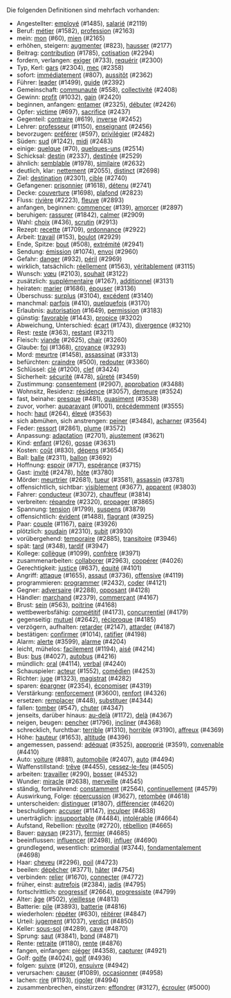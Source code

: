 Die folgenden Definitionen sind mehrfach vorhanden:

* Angestellter: [employé](cards/1485_employé.yml) (#1485), [salarié](cards/2119_salarié.yml) (#2119)
* Beruf: [métier](cards/1582_métier.yml) (#1582), [profession](cards/2163_profession.yml) (#2163)
* mein: [mon](cards/0060_mon.yml) (#60), [mien](cards/2165_mien.yml) (#2165)
* erhöhen, steigern: [augmenter](cards/0823_augmenter.yml) (#823), [hausser](cards/2177_hausser.yml) (#2177)
* Beitrag: [contribution](cards/1785_contribution.yml) (#1785), [cotisation](cards/2294_cotisation.yml) (#2294)
* fordern, verlangen: [exiger](cards/0733_exiger.yml) (#733), [requérir](cards/2300_requérir.yml) (#2300)
* Typ, Kerl: [gars](cards/2304_gars.yml) (#2304), [mec](cards/2358_mec.yml) (#2358)
* sofort: [immédiatement](cards/0807_immédiatement.yml) (#807), [aussitôt](cards/2362_aussitôt.yml) (#2362)
* Führer: [leader](cards/1499_leader.yml) (#1499), [guide](cards/2392_guide.yml) (#2392)
* Gemeinschaft: [communauté](cards/0558_communauté.yml) (#558), [collectivité](cards/2408_collectivité.yml) (#2408)
* Gewinn: [profit](cards/1032_profit.yml) (#1032), [gain](cards/2420_gain.yml) (#2420)
* beginnen, anfangen: [entamer](cards/2325_entamer.yml) (#2325), [débuter](cards/2426_débuter.yml) (#2426)
* Opfer: [victime](cards/0697_victime.yml) (#697), [sacrifice](cards/2437_sacrifice.yml) (#2437)
* Gegenteil: [contraire](cards/0619_contraire.yml) (#619), [inverse](cards/2452_inverse.yml) (#2452)
* Lehrer: [professeur](cards/1150_professeur.yml) (#1150), [enseignant](cards/2456_enseignant.yml) (#2456)
* bevorzugen: [préférer](cards/0597_préférer.yml) (#597), [privilégier](cards/2482_privilégier.yml) (#2482)
* Süden: [sud](cards/1242_sud.yml) (#1242), [midi](cards/2483_midi.yml) (#2483)
* einige: [quelque](cards/0070_quelque.yml) (#70), [quelques-uns](cards/2514_quelques-uns.yml) (#2514)
* Schicksal: [destin](cards/2337_destin.yml) (#2337), [destinée](cards/2529_destinée.yml) (#2529)
* ähnlich: [semblable](cards/1978_semblable.yml) (#1978), [similaire](cards/2632_similaire.yml) (#2632)
* deutlich, klar: [nettement](cards/2055_nettement.yml) (#2055), [distinct](cards/2698_distinct.yml) (#2698)
* Ziel: [destination](cards/2301_destination.yml) (#2301), [cible](cards/2740_cible.yml) (#2740)
* Gefangener: [prisonnier](cards/1618_prisonnier.yml) (#1618), [détenu](cards/2741_détenu.yml) (#2741)
* Decke: [couverture](cards/1698_couverture.yml) (#1698), [plafond](cards/2823_plafond.yml) (#2823)
* Fluss: [rivière](cards/2223_rivière.yml) (#2223), [fleuve](cards/2893_fleuve.yml) (#2893)
* anfangen, beginnen: [commencer](cards/0139_commencer.yml) (#139), [amorcer](cards/2897_amorcer.yml) (#2897)
* beruhigen: [rassurer](cards/1842_rassurer.yml) (#1842), [calmer](cards/2909_calmer.yml) (#2909)
* Wahl: [choix](cards/0436_choix.yml) (#436), [scrutin](cards/2913_scrutin.yml) (#2913)
* Rezept: [recette](cards/1709_recette.yml) (#1709), [ordonnance](cards/2922_ordonnance.yml) (#2922)
* Arbeit: [travail](cards/0153_travail.yml) (#153), [boulot](cards/2929_boulot.yml) (#2929)
* Ende, Spitze: [bout](cards/0508_bout.yml) (#508), [extrémité](cards/2941_extrémité.yml) (#2941)
* Sendung: [émission](cards/1074_émission.yml) (#1074), [envoi](cards/2960_envoi.yml) (#2960)
* Gefahr: [danger](cards/0932_danger.yml) (#932), [péril](cards/2969_péril.yml) (#2969)
* wirklich, tatsächlich: [réellement](cards/1563_réellement.yml) (#1563), [véritablement](cards/3115_véritablement.yml) (#3115)
* Wunsch: [vœu](cards/2103_vœu.yml) (#2103), [souhait](cards/3122_souhait.yml) (#3122)
* zusätzlich: [supplémentaire](cards/1267_supplémentaire.yml) (#1267), [additionnel](cards/3131_additionnel.yml) (#3131)
* heiraten: [marier](cards/1686_marier.yml) (#1686), [épouser](cards/3136_épouser.yml) (#3136)
* Überschuss: [surplus](cards/3104_surplus.yml) (#3104), [excédent](cards/3140_excédent.yml) (#3140)
* manchmal: [parfois](cards/0410_parfois.yml) (#410), [quelquefois](cards/3170_quelquefois.yml) (#3170)
* Erlaubnis: [autorisation](cards/1649_autorisation.yml) (#1649), [permission](cards/3183_permission.yml) (#3183)
* günstig: [favorable](cards/1443_favorable.yml) (#1443), [propice](cards/3202_propice.yml) (#3202)
* Abweichung, Unterschied: [écart](cards/1743_écart.yml) (#1743), [divergence](cards/3210_divergence.yml) (#3210)
* Rest: [reste](cards/0363_reste.yml) (#363), [restant](cards/3211_restant.yml) (#3211)
* Fleisch: [viande](cards/2625_viande.yml) (#2625), [chair](cards/3260_chair.yml) (#3260)
* Glaube: [foi](cards/1368_foi.yml) (#1368), [croyance](cards/3293_croyance.yml) (#3293)
* Mord: [meurtre](cards/1458_meurtre.yml) (#1458), [assassinat](cards/3313_assassinat.yml) (#3313)
* befürchten: [craindre](cards/0500_craindre.yml) (#500), [redouter](cards/3360_redouter.yml) (#3360)
* Schlüssel: [clé](cards/1200_clé.yml) (#1200), [clef](cards/3424_clef.yml) (#3424)
* Sicherheit: [sécurité](cards/0478_sécurité.yml) (#478), [sûreté](cards/3459_sûreté.yml) (#3459)
* Zustimmung: [consentement](cards/2907_consentement.yml) (#2907), [approbation](cards/3488_approbation.yml) (#3488)
* Wohnsitz, Residenz: [résidence](cards/3057_résidence.yml) (#3057), [demeure](cards/3524_demeure.yml) (#3524)
* fast, beinahe: [presque](cards/0481_presque.yml) (#481), [quasiment](cards/3538_quasiment.yml) (#3538)
* zuvor, vorher: [auparavant](cards/1001_auparavant.yml) (#1001), [précédemment](cards/3555_précédemment.yml) (#3555)
* hoch: [haut](cards/0264_haut.yml) (#264), [élevé](cards/3563_élevé.yml) (#3563)
* sich abmühen, sich anstrengen: [peiner](cards/3484_peiner.yml) (#3484), [acharner](cards/3564_acharner.yml) (#3564)
* Feder: [ressort](cards/2861_ressort.yml) (#2861), [plume](cards/3572_plume.yml) (#3572)
* Anpassung: [adaptation](cards/2701_adaptation.yml) (#2701), [ajustement](cards/3621_ajustement.yml) (#3621)
* Kind: [enfant](cards/0126_enfant.yml) (#126), [gosse](cards/3631_gosse.yml) (#3631)
* Kosten: [coût](cards/0830_coût.yml) (#830), [dépens](cards/3654_dépens.yml) (#3654)
* Ball: [balle](cards/2311_balle.yml) (#2311), [ballon](cards/3692_ballon.yml) (#3692)
* Hoffnung: [espoir](cards/0717_espoir.yml) (#717), [espérance](cards/3715_espérance.yml) (#3715)
* Gast: [invité](cards/2478_invité.yml) (#2478), [hôte](cards/3780_hôte.yml) (#3780)
* Mörder: [meurtrier](cards/2681_meurtrier.yml) (#2681), [tueur](cards/3581_tueur.yml) (#3581), [assassin](cards/3781_assassin.yml) (#3781)
* offensichtlich, sichtbar: [visiblement](cards/3677_visiblement.yml) (#3677), [apparent](cards/3803_apparent.yml) (#3803)
* Fahrer: [conducteur](cards/3072_conducteur.yml) (#3072), [chauffeur](cards/3814_chauffeur.yml) (#3814)
* verbreiten: [répandre](cards/2320_répandre.yml) (#2320), [propager](cards/3865_propager.yml) (#3865)
* Spannung: [tension](cards/1799_tension.yml) (#1799), [suspens](cards/3879_suspens.yml) (#3879)
* offensichtlich: [évident](cards/1488_évident.yml) (#1488), [flagrant](cards/3925_flagrant.yml) (#3925)
* Paar: [couple](cards/1167_couple.yml) (#1167), [paire](cards/3926_paire.yml) (#3926)
* plötzlich: [soudain](cards/2310_soudain.yml) (#2310), [subit](cards/3930_subit.yml) (#3930)
* vorübergehend: [temporaire](cards/2885_temporaire.yml) (#2885), [transitoire](cards/3946_transitoire.yml) (#3946)
* spät: [tard](cards/0348_tard.yml) (#348), [tardif](cards/3947_tardif.yml) (#3947)
* Kollege: [collègue](cards/1099_collègue.yml) (#1099), [confrère](cards/3971_confrère.yml) (#3971)
* zusammenarbeiten: [collaborer](cards/2963_collaborer.yml) (#2963), [coopérer](cards/4026_coopérer.yml) (#4026)
* Gerechtigkeit: [justice](cards/0637_justice.yml) (#637), [équité](cards/4101_équité.yml) (#4101)
* Angriff: [attaque](cards/1655_attaque.yml) (#1655), [assaut](cards/3736_assaut.yml) (#3736), [offensive](cards/4119_offensive.yml) (#4119)
* programmieren: [programmer](cards/2432_programmer.yml) (#2432), [coder](cards/4121_coder.yml) (#4121)
* Gegner: [adversaire](cards/2288_adversaire.yml) (#2288), [opposant](cards/4128_opposant.yml) (#4128)
* Händler: [marchand](cards/2379_marchand.yml) (#2379), [commerçant](cards/4167_commerçant.yml) (#4167)
* Brust: [sein](cards/0563_sein.yml) (#563), [poitrine](cards/4168_poitrine.yml) (#4168)
* wettbewerbsfähig: [compétitif](cards/4173_compétitif.yml) (#4173), [concurrentiel](cards/4179_concurrentiel.yml) (#4179)
* gegenseitig: [mutuel](cards/2642_mutuel.yml) (#2642), [réciproque](cards/4185_réciproque.yml) (#4185)
* verzögern, aufhalten: [retarder](cards/2147_retarder.yml) (#2147), [attarder](cards/4187_attarder.yml) (#4187)
* bestätigen: [confirmer](cards/1014_confirmer.yml) (#1014), [ratifier](cards/4198_ratifier.yml) (#4198)
* Alarm: [alerte](cards/3599_alerte.yml) (#3599), [alarme](cards/4204_alarme.yml) (#4204)
* leicht, mühelos: [facilement](cards/1194_facilement.yml) (#1194), [aisé](cards/4214_aisé.yml) (#4214)
* Bus: [bus](cards/4027_bus.yml) (#4027), [autobus](cards/4216_autobus.yml) (#4216)
* mündlich: [oral](cards/4114_oral.yml) (#4114), [verbal](cards/4240_verbal.yml) (#4240)
* Schauspieler: [acteur](cards/1552_acteur.yml) (#1552), [comédien](cards/4253_comédien.yml) (#4253)
* Richter: [juge](cards/1323_juge.yml) (#1323), [magistrat](cards/4282_magistrat.yml) (#4282)
* sparen: [épargner](cards/2354_épargner.yml) (#2354), [économiser](cards/4319_économiser.yml) (#4319)
* Verstärkung: [renforcement](cards/3600_renforcement.yml) (#3600), [renfort](cards/4326_renfort.yml) (#4326)
* ersetzen: [remplacer](cards/0448_remplacer.yml) (#448), [substituer](cards/4344_substituer.yml) (#4344)
* fallen: [tomber](cards/0547_tomber.yml) (#547), [chuter](cards/4347_chuter.yml) (#4347)
* jenseits, darüber hinaus: [au-delà](cards/1172_au-delà.yml) (#1172), [delà](cards/4367_delà.yml) (#4367)
* neigen, beugen: [pencher](cards/1796_pencher.yml) (#1796), [incliner](cards/4368_incliner.yml) (#4368)
* schrecklich, furchtbar: [terrible](cards/1310_terrible.yml) (#1310), [horrible](cards/3190_horrible.yml) (#3190), [affreux](cards/4369_affreux.yml) (#4369)
* Höhe: [hauteur](cards/1653_hauteur.yml) (#1653), [altitude](cards/4396_altitude.yml) (#4396)
* angemessen, passend: [adéquat](cards/3525_adéquat.yml) (#3525), [approprié](cards/3591_approprié.yml) (#3591), [convenable](cards/4410_convenable.yml) (#4410)
* Auto: [voiture](cards/0881_voiture.yml) (#881), [automobile](cards/2407_automobile.yml) (#2407), [auto](cards/4494_auto.yml) (#4494)
* Waffenstillstand: [trêve](cards/4455_trêve.yml) (#4455), [cessez-le-feu](cards/4505_cessez-le-feu.yml) (#4505)
* arbeiten: [travailler](cards/0290_travailler.yml) (#290), [bosser](cards/4532_bosser.yml) (#4532)
* Wunder: [miracle](cards/2638_miracle.yml) (#2638), [merveille](cards/4545_merveille.yml) (#4545)
* ständig, fortwährend: [constamment](cards/2564_constamment.yml) (#2564), [continuellement](cards/4579_continuellement.yml) (#4579)
* Auswirkung, Folge: [répercussion](cards/3627_répercussion.yml) (#3627), [retombée](cards/4618_retombée.yml) (#4618)
* unterscheiden: [distinguer](cards/1807_distinguer.yml) (#1807), [différencier](cards/4620_différencier.yml) (#4620)
* beschuldigen: [accuser](cards/1147_accuser.yml) (#1147), [inculper](cards/4638_inculper.yml) (#4638)
* unerträglich: [insupportable](cards/4484_insupportable.yml) (#4484), [intolérable](cards/4664_intolérable.yml) (#4664)
* Aufstand, Rebellion: [révolte](cards/2720_révolte.yml) (#2720), [rébellion](cards/4665_rébellion.yml) (#4665)
* Bauer: [paysan](cards/2317_paysan.yml) (#2317), [fermier](cards/4685_fermier.yml) (#4685)
* beeinflussen: [influencer](cards/2498_influencer.yml) (#2498), [influer](cards/4690_influer.yml) (#4690)
* grundlegend, wesentlich: [primordial](cards/3744_primordial.yml) (#3744), [fondamentalement](cards/4698_fondamentalement.yml) (#4698)
* Haar: [cheveu](cards/2296_cheveu.yml) (#2296), [poil](cards/4723_poil.yml) (#4723)
* beeilen: [dépêcher](cards/3771_dépêcher.yml) (#3771), [hâter](cards/4754_hâter.yml) (#4754)
* verbinden: [relier](cards/1670_relier.yml) (#1670), [connecter](cards/4772_connecter.yml) (#4772)
* früher, einst: [autrefois](cards/2384_autrefois.yml) (#2384), [jadis](cards/4795_jadis.yml) (#4795)
* fortschrittlich: [progressif](cards/2664_progressif.yml) (#2664), [progressiste](cards/4799_progressiste.yml) (#4799)
* Alter: [âge](cards/0502_âge.yml) (#502), [vieillesse](cards/4813_vieillesse.yml) (#4813)
* Batterie: [pile](cards/3893_pile.yml) (#3893), [batterie](cards/4816_batterie.yml) (#4816)
* wiederholen: [répéter](cards/0630_répéter.yml) (#630), [réitérer](cards/4847_réitérer.yml) (#4847)
* Urteil: [jugement](cards/1037_jugement.yml) (#1037), [verdict](cards/4850_verdict.yml) (#4850)
* Keller: [sous-sol](cards/4289_sous-sol.yml) (#4289), [cave](cards/4870_cave.yml) (#4870)
* Sprung: [saut](cards/3841_saut.yml) (#3841), [bond](cards/4871_bond.yml) (#4871)
* Rente: [retraite](cards/1180_retraite.yml) (#1180), [rente](cards/4876_rente.yml) (#4876)
* fangen, einfangen: [piéger](cards/4358_piéger.yml) (#4358), [capturer](cards/4921_capturer.yml) (#4921)
* Golf: [golfe](cards/4024_golfe.yml) (#4024), [golf](cards/4936_golf.yml) (#4936)
* folgen: [suivre](cards/0120_suivre.yml) (#120), [ensuivre](cards/4942_ensuivre.yml) (#4942)
* verursachen: [causer](cards/1089_causer.yml) (#1089), [occasionner](cards/4958_occasionner.yml) (#4958)
* lachen: [rire](cards/1193_rire.yml) (#1193), [rigoler](cards/4994_rigoler.yml) (#4994)
* zusammenbrechen, einstürzen: [effondrer](cards/3127_effondrer.yml) (#3127), [écrouler](cards/5000_écrouler.yml) (#5000)
